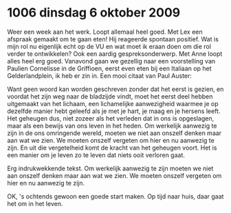 # 1006 dinsdag 6 oktober 2009
Weer een week aan het werk. Loopt allemaal heel goed. Met Lex een afspraak gemaakt om te gaan eten! Hij reageerde spontaan positief. Wat is mijn rol nu eigenlijk echt op de VU en wat moet ik eraan doen om die rol verder te ontwikkelen? Ook een aardig gespreksonderwerp. Met Anne loopt alles heel erg goed. Vanavond gaan we gezellig naar een voorstelling van Paulien Cornelisse in de Griffioen, eerst even eten bij een Italiaan op het Gelderlandplein, ik heb er zin in. Een mooi citaat van Paul Auster: 

Want geen woord kan worden geschreven zonder dat het eerst is gezien, en voordat het zijn weg naar de bladzijde vindt, moet het eerst deel hebben uitgemaakt van het lichaam, een lichamelijke aanwezigheid waarmee je op dezelfde manier hebt geleefd als je met je hart, je maag en je hersens leeft. Het geheugen dus, niet zozeer als het verleden dat in ons is opgeslagen, maar als een bewijs van ons leven in het heden. Om werkelijk aanwezig te zijn in de ons omringende wereld, moeten we niet aan onszelf denken maar aan wat we zien. We moeten onszelf vergeten om hier en nu aanwezig te zijn. En uit die vergetelheid komt de kracht van het geheugen voort. Het is een manier om je leven zo te leven dat niets ooit verloren gaat. 

Erg indrukwekkende tekst. Om werkelijk aanwezig te zijn moeten we niet aan onszelf denken maar aan wat we zien. We moeten onszelf vergeten om hier en nu aanwezig te zijn. 

OK, 's ochtends gewoon een goede start maken. Op tijd naar huis, daar gaat het om in het leven.